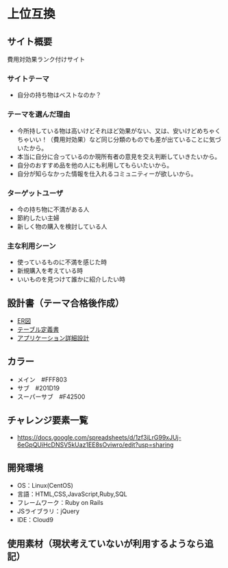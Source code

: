 # 上位互換

## サイト概要
費用対効果ランク付けサイト

### サイトテーマ
- 自分の持ち物はベストなのか？

### テーマを選んだ理由
- 今所持している物は高いけどそれほど効果がない、又は、安いけどめちゃくちゃいい！（費用対効果）など同じ分類のものでも差が出ていることに気づいたから。
- 本当に自分に合っているのか現所有者の意見を交え判断していきたいから。
- 自分のおすすめ品を他の人にも利用してもらいたいから。
- 自分が知らなかった情報を仕入れるコミュニティーが欲しいから。

### ターゲットユーザ
- 今の持ち物に不満がある人
- 節約したい主婦
- 新しく物の購入を検討している人

### 主な利用シーン
- 使っているものに不満を感じた時
- 新規購入を考えている時
- いいものを見つけて誰かに紹介したい時

## 設計書（テーマ合格後作成）
- [ER図](https://drive.google.com/file/d/1HZldMj0OLRbSZSHevbTFHhoArZF7Rl0w/view?usp=sharing)
- [テーブル定義書](https://docs.google.com/spreadsheets/d/19BEv5GkJVLNu_pis4__6ZHV-sytStTGhhHJ7wPKihHs/edit?usp=sharing)
- [アプリケーション詳細設計](https://docs.google.com/spreadsheets/d/1FBgLcdZ0LU6JVQXf0qCswS6-6ZOYyuCdThckANCiWnQ/edit?usp=sharing)

## カラー
- メイン　#FFF803
- サブ　#201D19
- スーパーサブ　#F42500

## チャレンジ要素一覧
- https://docs.google.com/spreadsheets/d/1zf3iLrG99xJUj-6eGpQUiHcDNSV5kUaz1EE8sOviwro/edit?usp=sharing

## 開発環境
- OS：Linux(CentOS)
- 言語：HTML,CSS,JavaScript,Ruby,SQL
- フレームワーク：Ruby on Rails
- JSライブラリ：jQuery
- IDE：Cloud9

## 使用素材（現状考えていないが利用するようなら追記）
